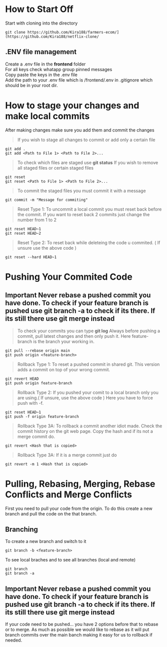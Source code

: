 # How to Start Off
Start with cloning into the directory
```console 
git clone https://github.com/Kira188/farmers-ecom/](https://github.com/Kira188/netflix-clone/
```
## .ENV file management
Create a .env file in the **frontend** folder  
For all keys check whatapp group pinned messages  
Copy paste the keys in the .env file  
Add the path to your .env file which is /frontend/.env in .gitignore which should be in your root dir.  

# How to stage your changes and make local commits
After making changes make sure you add them and commit the changes
> If you wish to stage all changes to commit or add only a certain file
```console 
git add .
git add <Path to File 1> <Path to File 2>...
```
>To check which files are staged use **git status**
> If you wish to remove all staged files or certain staged files
```console 
git reset
git reset <Path to File 1> <Path to File 2>...
```
> To commit the staged files you must commit it with a message
```console
git commit -m "Message for commiting"
```

>Reset Type 1: To uncommit a local commit you must reset back before the commit. If you want to reset back 2 commits just change the number from 1 to 2
```console
git reset HEAD~1
git reset HEAD~2
```
>Reset Type 2: To reset back while deleteing the code u commited. ( If unsure use the above code )
```console
git reset --hard HEAD~1
```
# Pushing Your Commited Code
## **Important** Never rebase a pushed commit you have done. To check if your feature branch is pushed use git branch -a to check if its there. If its still there use git merge instead
> To check your commits you can type **git log**
Always before pushing a commit, pull latest changes and then only push it. Here feature-branch is the branch your working in.
```console
git pull --rebase origin main
git push origin <feature-branch>
```

> Rollback Type 1: To reset a pushed commit in shared git. This version adds a commit on top of your wrong commit.
```console
git revert HEAD
git push origin feature-branch
```
> Rollback Type 2: If you pushed your comit to a local branch only you are using.( If unsure, use the above code ) Here you have to force push with -f.
```console
git reset HEAD~1
git push -f origin feature-branch
```
> Rollback Type 3A: To rollback a commit another idiot made. Check the commit history on the git web page. Copy the hash and if its not a merge commit do.
```console
git revert <Hash that is copied>
```
> Rollback Type 3A: If it is a merge commit just do 
```console
git revert -m 1 <Hash that is copied>
```
# Pulling, Rebasing, Merging, Rebase Conflicts and Merge Conflicts
First you need to pull your code from the origin. To do this create a new branch and pull the code on the that branch.
## Branching
To create a new branch and switch to it
```console
git branch -b <feature-branch>
```
To see local braches and to see all branches (local and remote)
```console
git branch
git branch -a
```

## **Important** Never rebase a pushed commit you have done. To check if your feature branch is pushed use git branch -a to check if its there. If its still there use git merge instead
If your code need to be pushed... you have 2 options before that to rebase or to merge. As much as possible we would like to rebase as it will put branch commits over the main banch making it easy for us to rollback if needed. 




